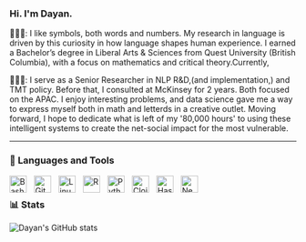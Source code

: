 ### Hi. I'm Dayan. 

👨🏾‍🎓: I like symbols, both words and numbers. My research in language is driven by this curiosity in how language shapes human experience. I earned a Bachelor’s degree in Liberal Arts & Sciences from Quest University (British Columbia), with a focus on mathematics and critical theory.Currently, 

👨🏽‍💼: I serve as a Senior Researcher in NLP R&D,(and implementation,) and TMT policy. Before that, I consulted at McKinsey for 2 years. Both focused on the APAC. I enjoy interesting problems, and data science gave me a way to express myself both in math and letterds in a creative outlet. Moving forward, I hope to dedicate what is left of my '80,000 hours' to using these intelligent systems to create the net-social impact for the most vulnerable. 

---

### 🧰 Languages and Tools

<img align="left" alt="Bash" width="30px" style="padding-right:10px;" src="https://cdn.jsdelivr.net/gh/devicons/devicon/icons/bash/bash-original.svg" />
<img align="left" alt="Git" width="30px" style="padding-right:10px;" src="https://cdn.jsdelivr.net/gh/devicons/devicon/icons/git/git-original.svg" />
<img align="left" alt="Linux" width="30px" style="padding-right:10px;" src="https://cdn.jsdelivr.net/gh/devicons/devicon/icons/linux/linux-original.svg" />
<img align="left" alt="R" width="30px" style="padding-right:10px;" src="https://cdn.jsdelivr.net/gh/devicons/devicon/icons/r/r-original.svg" />
<img align="left" alt="Python" width="30px" style="padding-right:10px;" src="https://cdn.jsdelivr.net/gh/devicons/devicon/icons/python/python-plain.svg" />
<img align="left" alt="Clojure" width="30px" style="padding-right:10px;" src="https://cdn.jsdelivr.net/gh/devicons/devicon/icons/clojure/clojure-original.svg" />
<img align="left" alt="Haskell" width="30px" style="padding-right:10px;" src="https://cdn.jsdelivr.net/gh/devicons/devicon/icons/haskell/haskell-original.svg" />
<img align="left" alt="Neo4j" width="30px" style="padding-right:10px;" src="https://cdn.jsdelivr.net/gh/devicons/devicon/icons/neo4j/neo4j-original-wordmark.svg" />




<br />

### 📊 Stats

![Dayan's GitHub stats](https://github-readme-stats.vercel.app/api?username=dayanadithyan&show_icons=true&theme=gruvbox)

<!-- ![GitHub Streak](https://streak-stats.demolab.com?user=ForrestKnight&theme=gruvbox&border_radius=4.5) -->

#
<!--
<details>


